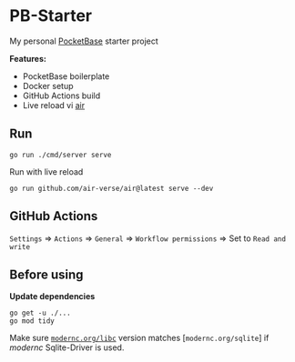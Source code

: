 # PB-Starter

My personal [PocketBase](https://pocketbase.io/) starter project

**Features:**

- PocketBase boilerplate
- Docker setup
- GitHub Actions build
- Live reload vi [air](https://github.com/air-verse/air)

## Run

```shell
go run ./cmd/server serve
```

Run with live reload

```shell
go run github.com/air-verse/air@latest serve --dev
```

## GitHub Actions

`Settings` => `Actions` => `General` => `Workflow permissions` => Set to `Read and write`

## Before using

**Update dependencies**

```shell
go get -u ./...
go mod tidy
```

Make sure [`modernc.org/libc`](https://pkg.go.dev/modernc.org/libc) version matches [`modernc.org/sqlite`] if *modernc* Sqlite-Driver is used.

